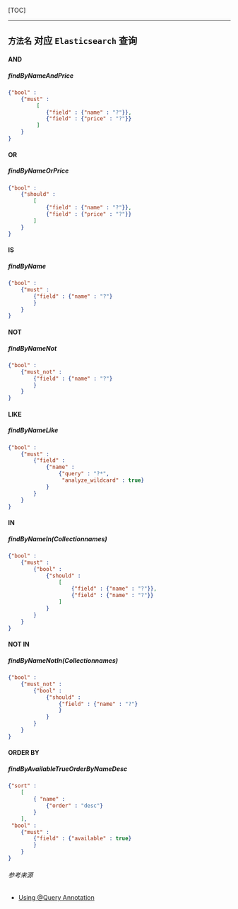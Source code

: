 [TOC]

------

## `方法名` 对应 `Elasticsearch` 查询

#### AND

##### findByNameAndPrice

```json
{"bool" : 
 	{"must" : 
         [ 
            {"field" : {"name" : "?"}}, 
         	{"field" : {"price" : "?"}} 
         ]
    }
}
```

#### OR

##### findByNameOrPrice

```json
{"bool" : 
 	{"should" : 
     	[ 
            {"field" : {"name" : "?"}}, 
            {"field" : {"price" : "?"}} 
        ]
    }
}
```

#### IS

##### findByName

```json
{"bool" : 
 	{"must" : 
     	{"field" : {"name" : "?"}
        }
    }
}
```

#### NOT

##### findByNameNot

```json
{"bool" : 
 	{"must_not" : 
     	{"field" : {"name" : "?"}
        }
    }
}
```

#### LIKE

##### findByNameLike

```json
{"bool" : 
 	{"must" : 
     	{"field" : 
         	{"name" : 
             	{"query" : "?*",
                 "analyze_wildcard" : true}
            }
        }
    }
}
```

#### IN

##### findByNameIn(Collection<String>names)

```json
{"bool" : 
 	{"must" : 
     	{"bool" : 
         	{"should" : 
             	[ 
                    {"field" : {"name" : "?"}}, 
                 	{"field" : {"name" : "?"}} 
                ]
            }
        }
    }
}
```

#### NOT IN

##### findByNameNotIn(Collection<String>names)

```json
{"bool" : 
 	{"must_not" : 
     	{"bool" : 
         	{"should" : 
             	{"field" : {"name" : "?"}
                }
            }
        }
    }
}
```

#### ORDER BY

##### findByAvailableTrueOrderByNameDesc

```json
{"sort" : 
 	[
        { "name" : 
         	{"order" : "desc"} 
        }
    ],
 "bool" : 
 	{"must" : 
     	{"field" : {"available" : true}
        }
    }
}
```

###### 参考来源

- [Using @Query Annotation](https://docs.spring.io/spring-data/elasticsearch/docs/current/reference/html/#elasticsearch.query-methods.at-query)